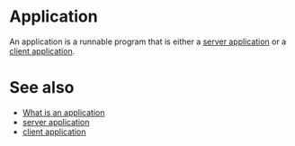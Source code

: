 # Application

An application is a runnable program that is either a [server application](def://)
or a [client application](def://).

# See also

- [What is an application](guide://)
- [server application](def://)
- [client application](def://)